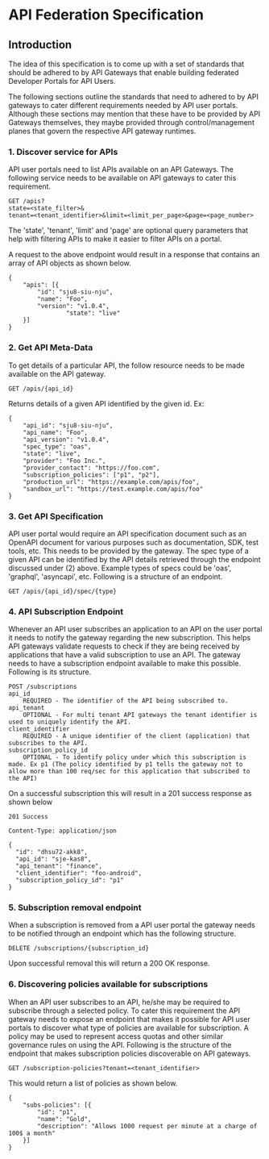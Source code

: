 # API Federation Specification

## Introduction

The idea of this specification is to come up with a set of standards that should be adhered to by API Gateways that enable building federated Developer Portals for API Users.  
  
The following sections outline the standards that need to adhered to by API gateways to cater different requirements needed by API user portals. Although these sections may mention that these have to be provided by API Gateways themselves, they maybe provided through control/management planes that govern the respective API gateway runtimes.  
  
### 1. Discover service for APIs   
API user portals need to list APIs available on an API Gateways. The following service needs to be available on API gateways to cater this requirement.  
````
GET /apis?
state=<state_filter>&
tenant=<tenant_identifier>&limit=<limit_per_page>&page=<page_number>
````

The 'state', 'tenant', 'limit' and 'page' are optional query parameters that help with filtering APIs to make it easier to filter APIs on a portal.    
  
A request to the above endpoint would result in a response that contains an array of API objects as shown below.  

````
{
	"apis": [{
		"id": "sju8-siu-nju",
		"name": "Foo",
		"version": "v1.0.4",
                "state": "live"
	}]
}
````

### 2. Get API Meta-Data  

To get details of a particular API, the follow resource needs to be made available on the API gateway.  

````
GET /apis/{api_id}
````  
Returns details of a given API identified by the given id. Ex:  

````
{
	"api_id": "sju8-siu-nju",
	"api_name": "Foo",
	"api_version": "v1.0.4",
 	"spec_type": "oas",
	"state": "live",
  	"provider": "Foo Inc.",
  	"provider_contact": "https://foo.com",
	"subscription_policies": ["p1", "p2"],
  	"production_url": "https://example.com/apis/foo",
  	"sandbox_url": "https://test.example.com/apis/foo"
}
````
  
### 3. Get API Specification  
API user portal would require an API specification document such as an OpenAPI document for various purposes such as documentation, SDK, test tools, etc. This needs to be provided by the gateway. The spec type of a given API can be identified by the API details retrieved through the endpoint discussed under (2) above. Example types of specs could be 'oas', 'graphql', 'asyncapi', etc. Following is a structure of an endpoint.  
````
GET /apis/{api_id}/spec/{type}
````

### 4. API Subscription Endpoint  

Whenever an API user subscribes an application to an API on the user portal it needs to notify the gateway regarding the new subscription. This helps API gateways validate requests to check if they are being received by applications that have a valid subscription to use an API. The gateway needs to have a subscription endpoint available to make this possible. Following is its structure.  

````
POST /subscriptions  
api_id  
    REQUIRED - The identifier of the API being subscribed to. 
api_tenant  
    OPTIONAL - For multi tenant API gateways the tenant identifier is used to uniquely identify the API.  
client_identifier  
    REQUIRED - A unique identifier of the client (application) that subscribes to the API.  
subscription_policy_id  
    OPTIONAL - To identify policy under which this subscription is made. Ex p1 (The policy identified by p1 tells the gateway not to allow more than 100 req/sec for this application that subscribed to the API)  
````

On a successful subscription this will result in a 201 success response as shown below  
````
201 Success

Content-Type: application/json

{
  "id": "dhsu72-akk8",
  "api_id": "sje-kas8",
  "api_tenant": "finance",
  "client_identifier": "foo-android",
  "subscription_policy_id": "p1"
}
````  

### 5. Subscription removal endpoint  

When a subscription is removed from a API user portal the gateway needs to be notified through an endpoint which has the following structure.  
````
DELETE /subscriptions/{subscription_id}
````  

Upon successful removal this will return a 200 OK response.  
  
### 6. Discovering policies available for subscriptions  

When an API user subscribes to an API, he/she may be required to subscribe through a selected policy. To cater this requirement the API gateway needs to expose an endpoint that makes it possible for API user portals to discover what type of policies are available for subscription. A policy may be used to represent access quotas and other similar governance rules on using the API. Following is the structure of the endpoint that makes subscription policies discoverable on API gateways.  
````
GET /subscription-policies?tenant=<tenant_identifier>
````  

This would return a list of policies as shown below.  
````
{
	"subs-policies": [{
		"id": "p1",
		"name": "Gold",
		"description": "Allows 1000 request per minute at a charge of 100$ a month"
	}]
}
````